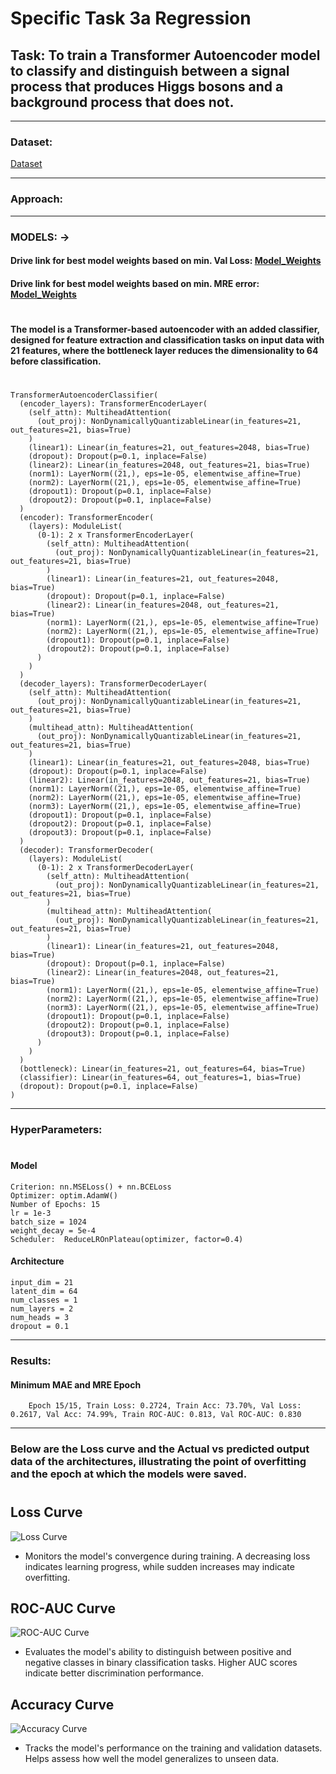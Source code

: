 # Specific Task 3a Regression 

## Task: To  train a Transformer Autoencoder model to classify and distinguish between a signal process that produces Higgs bosons and a background process that does not.
--- 

### Dataset:

  [Dataset](https://archive.ics.uci.edu/dataset/280/higgs)

---
### Approach:
    

---

### MODELS: → 

#### Drive link for best model weights based on min. Val Loss: [Model_Weights](https://drive.google.com/file/d/1brB-RCGIdFRt2MjIJsljlrDtOJdcU8OK/view?usp=sharing)
#### Drive link for best model weights based on min. MRE error: [Model_Weights](https://drive.google.com/file/d/1Mm1plLo4SOha8tOEjpF8kCDYw68OGAJj/view?usp=sharing)
#
#### The model is a Transformer-based autoencoder with an added classifier, designed for feature extraction and classification tasks on input data with 21 features, where the bottleneck layer reduces the dimensionality to 64 before classification.
#
    TransformerAutoencoderClassifier(
      (encoder_layers): TransformerEncoderLayer(
        (self_attn): MultiheadAttention(
          (out_proj): NonDynamicallyQuantizableLinear(in_features=21, out_features=21, bias=True)
        )
        (linear1): Linear(in_features=21, out_features=2048, bias=True)
        (dropout): Dropout(p=0.1, inplace=False)
        (linear2): Linear(in_features=2048, out_features=21, bias=True)
        (norm1): LayerNorm((21,), eps=1e-05, elementwise_affine=True)
        (norm2): LayerNorm((21,), eps=1e-05, elementwise_affine=True)
        (dropout1): Dropout(p=0.1, inplace=False)
        (dropout2): Dropout(p=0.1, inplace=False)
      )
      (encoder): TransformerEncoder(
        (layers): ModuleList(
          (0-1): 2 x TransformerEncoderLayer(
            (self_attn): MultiheadAttention(
              (out_proj): NonDynamicallyQuantizableLinear(in_features=21, out_features=21, bias=True)
            )
            (linear1): Linear(in_features=21, out_features=2048, bias=True)
            (dropout): Dropout(p=0.1, inplace=False)
            (linear2): Linear(in_features=2048, out_features=21, bias=True)
            (norm1): LayerNorm((21,), eps=1e-05, elementwise_affine=True)
            (norm2): LayerNorm((21,), eps=1e-05, elementwise_affine=True)
            (dropout1): Dropout(p=0.1, inplace=False)
            (dropout2): Dropout(p=0.1, inplace=False)
          )
        )
      )
      (decoder_layers): TransformerDecoderLayer(
        (self_attn): MultiheadAttention(
          (out_proj): NonDynamicallyQuantizableLinear(in_features=21, out_features=21, bias=True)
        )
        (multihead_attn): MultiheadAttention(
          (out_proj): NonDynamicallyQuantizableLinear(in_features=21, out_features=21, bias=True)
        )
        (linear1): Linear(in_features=21, out_features=2048, bias=True)
        (dropout): Dropout(p=0.1, inplace=False)
        (linear2): Linear(in_features=2048, out_features=21, bias=True)
        (norm1): LayerNorm((21,), eps=1e-05, elementwise_affine=True)
        (norm2): LayerNorm((21,), eps=1e-05, elementwise_affine=True)
        (norm3): LayerNorm((21,), eps=1e-05, elementwise_affine=True)
        (dropout1): Dropout(p=0.1, inplace=False)
        (dropout2): Dropout(p=0.1, inplace=False)
        (dropout3): Dropout(p=0.1, inplace=False)
      )
      (decoder): TransformerDecoder(
        (layers): ModuleList(
          (0-1): 2 x TransformerDecoderLayer(
            (self_attn): MultiheadAttention(
              (out_proj): NonDynamicallyQuantizableLinear(in_features=21, out_features=21, bias=True)
            )
            (multihead_attn): MultiheadAttention(
              (out_proj): NonDynamicallyQuantizableLinear(in_features=21, out_features=21, bias=True)
            )
            (linear1): Linear(in_features=21, out_features=2048, bias=True)
            (dropout): Dropout(p=0.1, inplace=False)
            (linear2): Linear(in_features=2048, out_features=21, bias=True)
            (norm1): LayerNorm((21,), eps=1e-05, elementwise_affine=True)
            (norm2): LayerNorm((21,), eps=1e-05, elementwise_affine=True)
            (norm3): LayerNorm((21,), eps=1e-05, elementwise_affine=True)
            (dropout1): Dropout(p=0.1, inplace=False)
            (dropout2): Dropout(p=0.1, inplace=False)
            (dropout3): Dropout(p=0.1, inplace=False)
          )
        )
      )
      (bottleneck): Linear(in_features=21, out_features=64, bias=True)
      (classifier): Linear(in_features=64, out_features=1, bias=True)
      (dropout): Dropout(p=0.1, inplace=False)
    )
---

### HyperParameters:
#
#### Model

    Criterion: nn.MSELoss() + nn.BCELoss                                      
    Optimizer: optim.AdamW() 
    Number of Epochs: 15
    lr = 1e-3
    batch_size = 1024
    weight_decay = 5e-4
    Scheduler:  ReduceLROnPlateau(optimizer, factor=0.4)
    
#### Architecture


    input_dim = 21
    latent_dim = 64
    num_classes = 1
    num_layers = 2
    num_heads = 3
    dropout = 0.1
    
---

### Results:

#### Minimum MAE and MRE Epoch

        Epoch 15/15, Train Loss: 0.2724, Train Acc: 73.70%, Val Loss: 0.2617, Val Acc: 74.99%, Train ROC-AUC: 0.813, Val ROC-AUC: 0.830
---

### Below are the Loss curve and the Actual vs predicted output data of the architectures, illustrating the point of overfitting and the epoch at which the models were saved.
#
## Loss Curve
![Loss Curve](https://github.com/AADI-234/ML4SCI-GSoC24/assets/133188867/2da5628d-2dc3-4427-b725-d4f075a124b2)
- Monitors the model's convergence during training. A decreasing loss indicates learning progress, while sudden increases may indicate overfitting.


## ROC-AUC Curve
![ROC-AUC Curve](https://github.com/AADI-234/ML4SCI-GSoC24/assets/133188867/5a7e9469-fb04-4e48-9c35-7652feab3d77)
- Evaluates the model's ability to distinguish between positive and negative classes in binary classification tasks. Higher AUC scores indicate better discrimination performance.


## Accuracy Curve

![Accuracy Curve](https://github.com/AADI-234/ML4SCI-GSoC24/assets/133188867/e54cd0b5-820b-46ff-badd-334f185b3be7)
- Tracks the model's performance on the training and validation datasets. Helps assess how well the model generalizes to unseen data.
